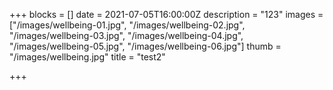 +++
blocks = []
date = 2021-07-05T16:00:00Z
description = "123"
images = ["/images/wellbeing-01.jpg", "/images/wellbeing-02.jpg", "/images/wellbeing-03.jpg", "/images/wellbeing-04.jpg", "/images/wellbeing-05.jpg", "/images/wellbeing-06.jpg"]
thumb = "/images/wellbeing.jpg"
title = "test2"

+++
